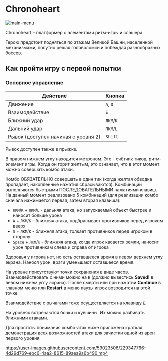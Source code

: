 # Chronoheart
![main-menu](https://user-images.githubusercontent.com/59023506/229347046-0618c414-57d4-4106-b0fd-588fa723e308.png)

Chronoheart – платформер с элементами ритм-игры и слэшера.

Герою предстоит подняться по этажам Великой Башни, населенной механизмами, попутно решая головоломки и побеждая разнообразных боссов. 

## Как пройти игру с первой попытки

### Основное управление
| Действие  | Кнопка |
| --- | --- |
| Движение  | `A`, `D` |
| Взаимодействие | `E` | 
| Ближний удар | `ЛКМ`/`K` |
| Дальний удар | `ПКМ`/`L` |
| Рывок (доступен начиная с уровня 2)  | `Shift` |

Рывок доступен также в прыжке.

В правом нижнем углу находится метроном. Это - счётчик тиков, ритм-элемент игры. Когда он горит желтым, это означает, что в этот момент можно совершать комбо атаки. 

Комбо ОБЯЗАТЕЛЬНО совершать в один тик (когда желтая обводка пропадает, накопленные нажатия сбрасываются). Комбинации выполняются быстрыми ПОСЛЕДОВАТЕЛЬНЫМИ нажатиями клавиш. На данный момент реализовано 5 комбинаций (для реализации комбо сначала нажимается первая, затем вторая клавиша):
- `ЛКМ`/`K` + `ПКМ`/`L` - дальняя атака, но запускаемый объект быстрее и наносит больше урона
- `W` + `ЛКМ`/`K` - ближняя атака, подбрасывает противников перед игроком вверх
- `S` + `ЛКМ`/`K` - ближняя атака, толкает противников перед игроком в сторону
- `Space` + `ЛКМ`/`K` - ближняя атака, когда игрок касается земли, наносит урон противникам слева и справа от игрока

Здоровья у игрока нет, но есть оставшееся время в левом верхнем углу экрана. Нанося урон, враги уменьшают оставшееся время.

На уровне присутствуют точки сохранения в виде часов. Взаимодействовать с ними можно на `E` (должно вывестись **Saved!** в левом нижнем углу экрана). После смерти или при нажатии **Continue** в главном меню или **Restart** в меню паузы игрок возродится на этой точке.

Взаимодействие с рычагами тоже осуществляется на клавишу `E`.

На уровнях встречаются бочки и кувшины. Их можно разбивать ближними атаками.

Для простоты понимания комбо-атак ниже приложена краткая демонстрация всех возможностей атаки для зачистки одной из арен первого уровня:



https://user-images.githubusercontent.com/59023506/229347766-4d29d769-ebc6-4aa2-8615-89aea9a6b490.mp4

